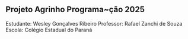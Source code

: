 ## Projeto Agrinho Programa~ção 2025
Estudante: Wesley Gonçalves Ribeiro
Professor: Rafael Zanchi de Souza
Escola: Colégio Estadual do Paraná
